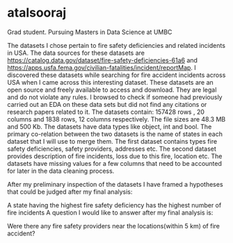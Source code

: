 # atalsooraj
Grad student. Pursuing Masters in Data Science at UMBC

The datasets I chose pertain to fire safety deficiencies and related incidents in USA. The data sources for these datasets 
are https://catalog.data.gov/dataset/fire-safety-deficiencies-61a6 and https://apps.usfa.fema.gov/civilian-fatalities/incident/reportMap.
I discovered these datasets while searching for fire accident incidents across USA when I came across this interesting dataset.
These datasets are an open source and freely available to access and download. They are legal and do not violate any rules. 
I browsed to check if someone had previously carried out an EDA on these data sets but did not find any citations or research papers related to it. 
The datasets contain: 157428 rows , 20 columns and 1838 rows, 12 columns respectively. The file sizes are 48.3 MB and 500 Kb. The datasets
have data types like object, int and bool. The primary co-relation between the two datasets is the name of states in each dataset that I
will use to merge them. The first dataset contains types fire safety deficiencies, safety providers, addresses etc. The second dataset 
provides description of fire incidents, loss due to this fire, location etc. The datasets have missing values for a few columns that need 
to be accounted for later in the data cleaning process.

After my preliminary inspection of the datasets I have framed a hypotheses that could be judged after my final analysis:

A state having the highest fire safety deficiency has the highest number of fire incidents
A question I would like to answer after my final analysis is:

Were there any fire safety providers near the locations(within 5 km) of fire accident?
